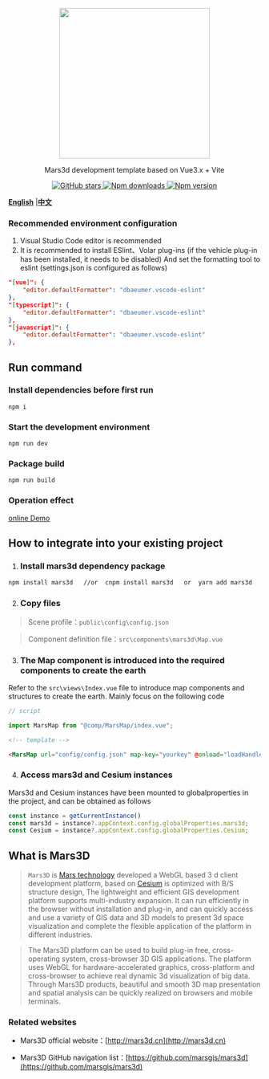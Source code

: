 <p align="center">
<img src="https://cdn.jsdelivr.net/gh/muyao1987/cdn/mars3d.cn/logo.png" width="300px" />
</p>

<p align="center">Mars3d development template based on Vue3.x + Vite </p>


<p align="center">
<a target="_black" href="https://github.com/marsgis/mars3d">
<img alt="GitHub stars" src="https://img.shields.io/github/stars/marsgis/mars3d?style=flat&logo=github">
</a>
<a target="_black" href="https://www.npmjs.com/package/mars3d">
<img alt="Npm downloads" src="https://img.shields.io/npm/dt/mars3d?style=flat&logo=npm">
</a>
<a target="_black" href="https://www.npmjs.com/package/mars3d">
<img alt="Npm version" src="https://img.shields.io/npm/v/mars3d.svg?style=flat&logo=npm&label=version"/>
</a>
</p>

 [**English**](./README_EN.md) |[**中文**](./README.md) 


### Recommended environment configuration

1. Visual Studio Code editor is recommended
2. It is recommended to install ESlint、Volar plug-ins (if the vehicle plug-in has been installed, it needs to be disabled) And set the formatting tool to eslint (settings.json is configured as follows)

```json
"[vue]": {
    "editor.defaultFormatter": "dbaeumer.vscode-eslint"
},
"[typescript]": {
    "editor.defaultFormatter": "dbaeumer.vscode-eslint"
},
"[javascript]": {
    "editor.defaultFormatter": "dbaeumer.vscode-eslint"
},
```

## Run command

### Install dependencies before first run

```
npm i
```

### Start the development environment

```
npm run dev
```

### Package build

```
npm run build
```

### Operation effect 
 [online Demo](http://marsgis.gitee.io/mars3d-es5-template/)  
 

## How to integrate into your existing project
 
1. ### Install mars3d dependency package
```bash
npm install mars3d   //or  cnpm install mars3d   or  yarn add mars3d
```

2. ### Copy files
 > Scene profile：`public\config\config.json`

 > Component definition file：`src\components\mars3d\Map.vue`

3. ### The Map component is introduced into the required components to create the earth

 Refer to the `src\views\Index.vue` file to introduce map components and structures to create the earth. Mainly focus on the following code

```javascript
// script

import MarsMap from "@comp/MarsMap/index.vue";
```

```html
<!-- template -->

<MarsMap url="config/config.json" map-key="yourkey" @onload="loadHandler" />
```

4. ### Access mars3d and Cesium instances

Mars3d and Cesium instances have been mounted to globalproperties in the project, and can be obtained as follows

```javascript
const instance = getCurrentInstance()
const mars3d = instance?.appContext.config.globalProperties.mars3d;
const Cesium = instance?.appContext.config.globalProperties.Cesium;
```


## What is Mars3D
>  `Mars3D` is [Mars technology](http://marsgis.cn/) developed a WebGL based 3 d client development platform, based on [Cesium](https://cesium.com/cesiumjs/) is optimized with B/S structure design, The lightweight and efficient GIS development platform supports multi-industry expansion. It can run efficiently in the browser without installation and plug-in, and can quickly access and use a variety of GIS data and 3D models to present 3d space visualization and complete the flexible application of the platform in different industries.

 > The Mars3D platform can be used to build plug-in free, cross-operating system, cross-browser 3D GIS applications. The platform uses WebGL for hardware-accelerated graphics, cross-platform and cross-browser to achieve real dynamic 3d visualization of big data. Through Mars3D products, beautiful and smooth 3D map presentation and spatial analysis can be quickly realized on browsers and mobile terminals.

### Related websites
- Mars3D official website：[http://mars3d.cn](http://mars3d.cn)  

- Mars3D GitHub navigation list：[https://github.com/marsgis/mars3d](https://github.com/marsgis/mars3d)

 


